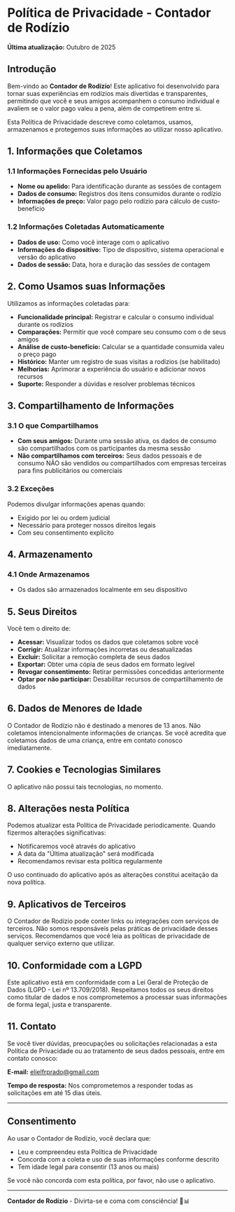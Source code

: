 # Política de Privacidade - Contador de Rodízio

**Última atualização:** Outubro de 2025

## Introdução

Bem-vindo ao **Contador de Rodízio**! Este aplicativo foi desenvolvido para tornar suas experiências em rodízios mais divertidas e transparentes, permitindo que você e seus amigos acompanhem o consumo individual e avaliem se o valor pago valeu a pena, além de competirem entre si.

Esta Política de Privacidade descreve como coletamos, usamos, armazenamos e protegemos suas informações ao utilizar nosso aplicativo.

## 1. Informações que Coletamos

### 1.1 Informações Fornecidas pelo Usuário
- **Nome ou apelido:** Para identificação durante as sessões de contagem
- **Dados de consumo:** Registros dos itens consumidos durante o rodízio
- **Informações de preço:** Valor pago pelo rodízio para cálculo de custo-benefício

### 1.2 Informações Coletadas Automaticamente
- **Dados de uso:** Como você interage com o aplicativo
- **Informações do dispositivo:** Tipo de dispositivo, sistema operacional e versão do aplicativo
- **Dados de sessão:** Data, hora e duração das sessões de contagem

## 2. Como Usamos suas Informações

Utilizamos as informações coletadas para:

- **Funcionalidade principal:** Registrar e calcular o consumo individual durante os rodízios
- **Comparações:** Permitir que você compare seu consumo com o de seus amigos
- **Análise de custo-benefício:** Calcular se a quantidade consumida valeu o preço pago
- **Histórico:** Manter um registro de suas visitas a rodízios (se habilitado)
- **Melhorias:** Aprimorar a experiência do usuário e adicionar novos recursos
- **Suporte:** Responder a dúvidas e resolver problemas técnicos

## 3. Compartilhamento de Informações

### 3.1 O que Compartilhamos
- **Com seus amigos:** Durante uma sessão ativa, os dados de consumo são compartilhados com os participantes da mesma sessão
- **Não compartilhamos com terceiros:** Seus dados pessoais e de consumo NÃO são vendidos ou compartilhados com empresas terceiras para fins publicitários ou comerciais

### 3.2 Exceções
Podemos divulgar informações apenas quando:
- Exigido por lei ou ordem judicial
- Necessário para proteger nossos direitos legais
- Com seu consentimento explícito

## 4. Armazenamento

### 4.1 Onde Armazenamos
- Os dados são armazenados localmente em seu dispositivo


## 5. Seus Direitos

Você tem o direito de:

- **Acessar:** Visualizar todos os dados que coletamos sobre você
- **Corrigir:** Atualizar informações incorretas ou desatualizadas
- **Excluir:** Solicitar a remoção completa de seus dados
- **Exportar:** Obter uma cópia de seus dados em formato legível
- **Revogar consentimento:** Retirar permissões concedidas anteriormente
- **Optar por não participar:** Desabilitar recursos de compartilhamento de dados

## 6. Dados de Menores de Idade

O Contador de Rodízio não é destinado a menores de 13 anos. Não coletamos intencionalmente informações de crianças. Se você acredita que coletamos dados de uma criança, entre em contato conosco imediatamente.

## 7. Cookies e Tecnologias Similares

O aplicativo não possui tais tecnologias, no momento.

## 8. Alterações nesta Política

Podemos atualizar esta Política de Privacidade periodicamente. Quando fizermos alterações significativas:
- Notificaremos você através do aplicativo
- A data da "Última atualização" será modificada
- Recomendamos revisar esta política regularmente

O uso continuado do aplicativo após as alterações constitui aceitação da nova política.

## 9. Aplicativos de Terceiros

O Contador de Rodízio pode conter links ou integrações com serviços de terceiros. Não somos responsáveis pelas práticas de privacidade desses serviços. Recomendamos que você leia as políticas de privacidade de qualquer serviço externo que utilizar.

## 10. Conformidade com a LGPD

Este aplicativo está em conformidade com a Lei Geral de Proteção de Dados (LGPD - Lei nº 13.709/2018). Respeitamos todos os seus direitos como titular de dados e nos comprometemos a processar suas informações de forma legal, justa e transparente.

## 11. Contato

Se você tiver dúvidas, preocupações ou solicitações relacionadas a esta Política de Privacidade ou ao tratamento de seus dados pessoais, entre em contato conosco:

**E-mail:** elielfrprado@gmail.com

**Tempo de resposta:** Nos comprometemos a responder todas as solicitações em até 15 dias úteis.

---

## Consentimento

Ao usar o Contador de Rodízio, você declara que:
- Leu e compreendeu esta Política de Privacidade
- Concorda com a coleta e uso de suas informações conforme descrito
- Tem idade legal para consentir (13 anos ou mais)

Se você não concorda com esta política, por favor, não use o aplicativo.

---

**Contador de Rodízio** - Divirta-se e coma com consciência! 🍖📊
